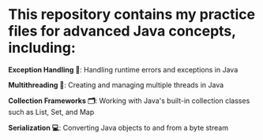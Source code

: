 # This repository contains my practice files for advanced Java concepts, including:

**Exception Handling 🚨**: Handling runtime errors and exceptions in Java

**Multithreading 🔄**: Creating and managing multiple threads in Java

**Collection Frameworks 🗂️**: Working with Java's built-in collection classes such as List, Set, and Map

**Serialization 💻**: Converting Java objects to and from a byte stream
